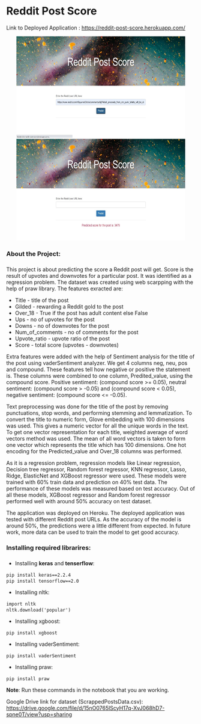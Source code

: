# Reddit Post Score

Link to Deployed Application : https://reddit-post-score.herokuapp.com/

<div align="center">
  <img src="/Images/1.jpg" height="270" width="450"><img src="/Images/2.jpg" height="270" width="450">
 </div>

### About the Project: <h3>
This project is about predicting the score a Reddit post will get. Score is the result of upvotes and downvotes for a particular post. It was identified as a regression problem. The dataset was created using web scarpping with the help of praw library. The features exracted are:
* Title - title of the post
* Gilded - rewarding a Reddit gold to the post
* Over_18 - True if the post has adult content else False
* Ups - no of upvotes for the post
* Downs - no of downvotes for the post
* Num_of_comments - no of comments for the post
* Upvote_ratio - upvote ratio of the post
* Score - total score (upvotes - downvotes)

Extra features were added with the help of Sentiment analysis for the title of the post using vaderSentiment analyzer. We get 4 columns neg, neu, pos and compound. These features tell how negative or positive the statement is. These columns were combined to one column, Predited_value, using the compound score. Positive sentiment: (compound score >= 0.05), neutral sentiment: (compound score > -0.05) and (compound score < 0.05), negative sentiment: (compound score <= -0.05).

Text preprocessing was done for the title of the post by removing punctuations, stop words, and performing stemming and lemmatization. To convert the title to numeric form, Glove embedding with 100 dimensions was used. This gives a numeric vector for all the unique words in the text. To get one vector representation for each title, weighted average of word vectors method was used. The mean of all word vectors is taken to form one vector which represents the title which has 100 dimensions. One hot encoding for the Predicted_value and Over_18 columns was performed. 

As it is a regression problem, regression models like Linear regression, Decision tree regressor, Random forest regressor, KNN regressor, Lasso, Ridge, ElasticNet and XGBoost regressor were used. These models were trained with 60% train data and prediction on 40% test data. The performance of these models was measured based on test accuracy. Out of all these models, XGBoost regressor and Random forest regressor performed well with around 50% accuracy on test dataset. 

The application was deployed on Heroku. The deployed application was tested with different Reddit post URLs. As the accuracy of the model is around 50%, the predictions were a little different from expected. In future work, more data can be used to train the model to get good accuracy.

### Installing required librarires: <h3>
* Installing __keras__ and __tenserflow__:
```
pip install keras==2.2.4
pip install tensorflow==2.0
```
* Installing nltk:
```
import nltk
nltk.download('popular')
```
* Installing xgboost:
```
pip install xgboost
```
* Installing vaderSentiment:
```
pip install vaderSentiment
```
* Installing praw:
```
pip install praw
```
__Note__: Run these commands in the notebook that you are working.

Google Drive link for dataset (ScrappedPostsData.csv): https://drive.google.com/file/d/15nO0765lScyH17q-XvJ068hD7-spne0T/view?usp=sharing
